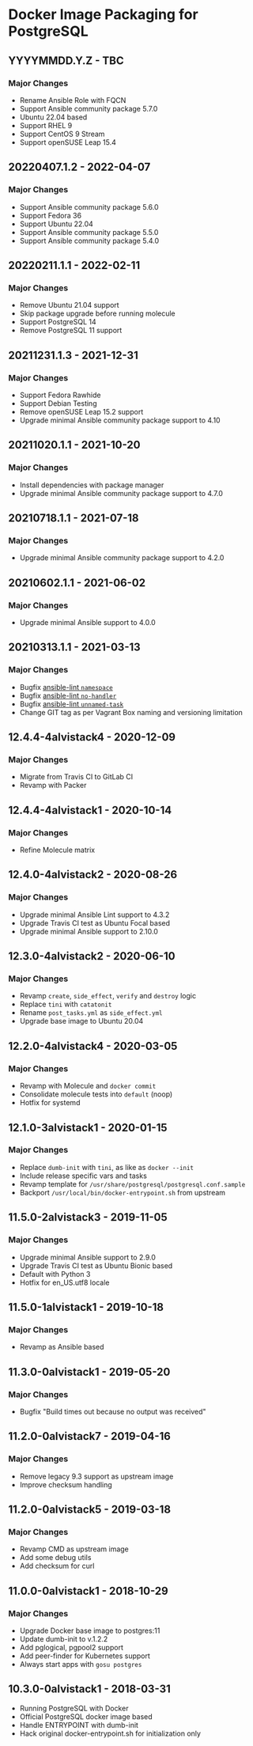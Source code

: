 # Docker Image Packaging for PostgreSQL

## YYYYMMDD.Y.Z - TBC

### Major Changes

  - Rename Ansible Role with FQCN
  - Support Ansible community package 5.7.0
  - Ubuntu 22.04 based
  - Support RHEL 9
  - Support CentOS 9 Stream
  - Support openSUSE Leap 15.4

## 20220407.1.2 - 2022-04-07

### Major Changes

  - Support Ansible community package 5.6.0
  - Support Fedora 36
  - Support Ubuntu 22.04
  - Support Ansible community package 5.5.0
  - Support Ansible community package 5.4.0

## 20220211.1.1 - 2022-02-11

### Major Changes

  - Remove Ubuntu 21.04 support
  - Skip package upgrade before running molecule
  - Support PostgreSQL 14
  - Remove PostgreSQL 11 support

## 20211231.1.3 - 2021-12-31

### Major Changes

  - Support Fedora Rawhide
  - Support Debian Testing
  - Remove openSUSE Leap 15.2 support
  - Upgrade minimal Ansible community package support to 4.10

## 20211020.1.1 - 2021-10-20

### Major Changes

  - Install dependencies with package manager
  - Upgrade minimal Ansible community package support to 4.7.0

## 20210718.1.1 - 2021-07-18

### Major Changes

  - Upgrade minimal Ansible community package support to 4.2.0

## 20210602.1.1 - 2021-06-02

### Major Changes

  - Upgrade minimal Ansible support to 4.0.0

## 20210313.1.1 - 2021-03-13

### Major Changes

  - Bugfix [ansible-lint `namespace`](https://github.com/ansible-community/ansible-lint/pull/1451)
  - Bugfix [ansible-lint `no-handler`](https://github.com/ansible-community/ansible-lint/pull/1402)
  - Bugfix [ansible-lint `unnamed-task`](https://github.com/ansible-community/ansible-lint/pull/1413)
  - Change GIT tag as per Vagrant Box naming and versioning limitation

## 12.4.4-4alvistack4 - 2020-12-09

### Major Changes

  - Migrate from Travis CI to GitLab CI
  - Revamp with Packer

## 12.4.4-4alvistack1 - 2020-10-14

### Major Changes

  - Refine Molecule matrix

## 12.4.0-4alvistack2 - 2020-08-26

### Major Changes

  - Upgrade minimal Ansible Lint support to 4.3.2
  - Upgrade Travis CI test as Ubuntu Focal based
  - Upgrade minimal Ansible support to 2.10.0

## 12.3.0-4alvistack2 - 2020-06-10

### Major Changes

  - Revamp `create`, `side_effect`, `verify` and `destroy` logic
  - Replace `tini` with `catatonit`
  - Rename `post_tasks.yml` as `side_effect.yml`
  - Upgrade base image to Ubuntu 20.04

## 12.2.0-4alvistack4 - 2020-03-05

### Major Changes

  - Revamp with Molecule and `docker commit`
  - Consolidate molecule tests into `default` (noop)
  - Hotfix for systemd

## 12.1.0-3alvistack1 - 2020-01-15

### Major Changes

  - Replace `dumb-init` with `tini`, as like as `docker --init`
  - Include release specific vars and tasks
  - Revamp template for `/usr/share/postgresql/postgresql.conf.sample`
  - Backport `/usr/local/bin/docker-entrypoint.sh` from upstream

## 11.5.0-2alvistack3 - 2019-11-05

### Major Changes

  - Upgrade minimal Ansible support to 2.9.0
  - Upgrade Travis CI test as Ubuntu Bionic based
  - Default with Python 3
  - Hotfix for en\_US.utf8 locale

## 11.5.0-1alvistack1 - 2019-10-18

### Major Changes

  - Revamp as Ansible based

## 11.3.0-0alvistack1 - 2019-05-20

### Major Changes

  - Bugfix "Build times out because no output was received"

## 11.2.0-0alvistack7 - 2019-04-16

### Major Changes

  - Remove legacy 9.3 support as upstream image
  - Improve checksum handling

## 11.2.0-0alvistack5 - 2019-03-18

### Major Changes

  - Revamp CMD as upstream image
  - Add some debug utils
  - Add checksum for curl

## 11.0.0-0alvistack1 - 2018-10-29

### Major Changes

  - Upgrade Docker base image to postgres:11
  - Update dumb-init to v.1.2.2
  - Add pglogical, pgpool2 support
  - Add peer-finder for Kubernetes support
  - Always start apps with `gosu postgres`

## 10.3.0-0alvistack1 - 2018-03-31

  - Running PostgreSQL with Docker
  - Official PostgreSQL docker image based
  - Handle ENTRYPOINT with dumb-init
  - Hack original docker-entrypoint.sh for initialization only
